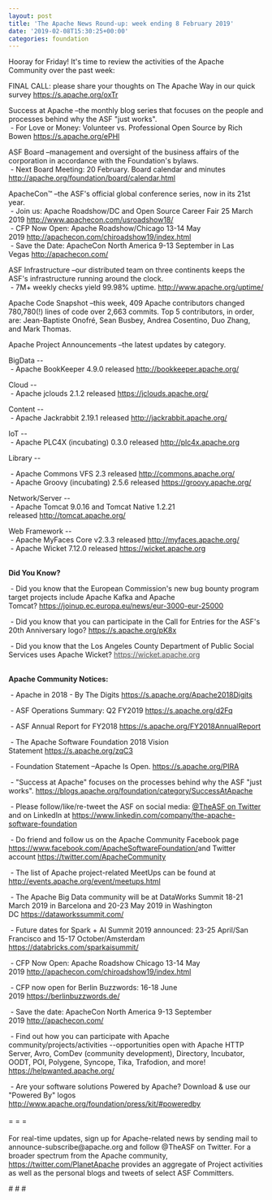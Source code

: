 ```yaml
---
layout: post
title: 'The Apache News Round-up: week ending 8 February 2019'
date: '2019-02-08T15:30:25+00:00'
categories: foundation
---
```

<p>Hooray for Friday! It's time to review the activities of the Apache Community over the past week:</p> 
  <p>FINAL CALL: please share your thoughts on The Apache Way in our quick survey&nbsp;<a href="https://s.apache.org/oxTr">https://s.apache.org/oxTr</a></p> 
  <p>Success at Apache –the monthly blog series that focuses on the people and processes behind why the ASF &quot;just works&quot;.<br />&nbsp;-&nbsp;For Love or Money: Volunteer vs. Professional Open Source by Rich Bowen&nbsp;<a href="https://s.apache.org/ePHl">https://s.apache.org/ePHl</a></p> 
  <p>ASF Board –management and oversight of the business affairs of the corporation in accordance with the Foundation's bylaws.<br />&nbsp;- Next Board Meeting: 20 February. Board calendar and minutes <a href="http://apache.org/foundation/board/calendar.html">http://apache.org/foundation/board/calendar.html</a></p> 
  <div> 
    <p>ApacheCon™ –the ASF's official global conference series, now in its 21st year.<br />&nbsp;-&nbsp;Join us: Apache Roadshow/DC and Open Source Career Fair 25 March 2019 <font color="#bb0000"><a href="http://www.apachecon.com/usroadshow18/">http://www.apachecon.com/usroadshow18/</a><br /></font>&nbsp;- CFP Now Open: Apache Roadshow/Chicago 13-14 May 2019&nbsp;<a href="http://apachecon.com/chiroadshow19/index.html">http://apachecon.com/chiroadshow19/index.html</a><br />&nbsp;- Save the Date: ApacheCon North America 9-13 September in Las Vegas&nbsp;<a href="http://apachecon.com/">http://apachecon.com/</a></p> 
    <p>ASF Infrastructure –our distributed team on three continents keeps the ASF's infrastructure running around the clock.<br />&nbsp;- 7M+ weekly checks yield 99.98% uptime.&nbsp;<a href="http://www.apache.org/uptime/">http://www.apache.org/uptime/</a></p> 
    <p>Apache Code Snapshot –this week, 409 Apache contributors changed 780,780(!) lines of code over 2,663 commits. Top 5 contributors, in order, are: Jean-Baptiste Onofré, Sean Busbey, Andrea Cosentino, Duo Zhang, and Mark Thomas.</p> 
    <p>Apache Project Announcements&nbsp;–the latest updates by category.</p> 
    <p> </p> 
    <p>BigData --&nbsp;<br />&nbsp;- Apache BookKeeper 4.9.0 released&nbsp;<a href="http://bookkeeper.apache.org/">http://bookkeeper.apache.org/</a></p> 
    <p>Cloud --<br />&nbsp;- Apache jclouds 2.1.2 released&nbsp;<a href="https://jclouds.apache.org/">https://jclouds.apache.org/</a> </p> 
    <p>Content --<br />&nbsp;-&nbsp;Apache Jackrabbit 2.19.1 released&nbsp;<a href="http://jackrabbit.apache.org/">http://jackrabbit.apache.org/</a></p> 
    <p>IoT --<br />&nbsp;- Apache PLC4X (incubating) 0.3.0 released&nbsp;<a href="http://plc4x.apache.org/">http://plc4x.apache.org</a></p> 
    <p>Library --</p> 
    <p>&nbsp;- Apache Commons VFS 2.3 released&nbsp;<a href="http://commons.apache.org/">http://commons.apache.org/</a><br />&nbsp;- Apache Groovy (incubating) 2.5.6 released&nbsp;<a href="https://groovy.apache.org/">https://groovy.apache.org/</a></p> 
    <p><span style="white-space: pre;"></span></p> 
    <p>Network/Server --<br />&nbsp;- Apache Tomcat 9.0.16 and Tomcat Native 1.2.21 released<span style="white-space: pre;"> <a href="http://tomcat.apache.org/">http://tomcat.apache.org/</a></span> </p> 
    <p>Web Framework --<br />&nbsp;- Apache MyFaces Core v2.3.3 released&nbsp;<a href="http://myfaces.apache.org/">http://myfaces.apache.org/</a> <br />&nbsp;-&nbsp;Apache Wicket 7.12.0 released&nbsp;<a href="https://wicket.apache.org/">https://wicket.apache.org</a><br /><br /></p> 
    <p><strong>Did You Know?</strong></p> 
    <div> 
      <p>&nbsp;- Did you know that the European Commission's new bug bounty program target projects include Apache Kafka and Apache Tomcat?&nbsp;<a href="https://joinup.ec.europa.eu/news/eur-3000-eur-25000">https://joinup.ec.europa.eu/news/eur-3000-eur-25000</a></p> 
      <p>&nbsp;- Did you know that you can participate in the Call for Entries for the ASF's 20th Anniversary logo? <a href="https://s.apache.org/pK8x">https://s.apache.org/pK8x</a></p> 
      <p><a href="https://s.apache.org/pK8x"></a>&nbsp;- Did you know that the Los Angeles County Department of Public Social Services uses Apache Wicket?&nbsp;<a href="https://wicket.apache.org/" style="color: #555555; background-color: #eeeeee;">https://wicket.apache.org</a><br /><br /></p> 
      <p><strong>Apache Community Notices:</strong></p> 
    </div> 
    <p>&nbsp;- Apache in 2018 - By The Digits <a href="https://s.apache.org/Apache2018Digits">https://s.apache.org/Apache2018Digits</a></p> 
    <p>&nbsp;-&nbsp;ASF Operations Summary: Q2 FY2019 <a href="https://s.apache.org/d2Fq">https://s.apache.org/d2Fq</a></p> 
    <p>&nbsp;- ASF Annual Report for FY2018&nbsp;<a href="https://s.apache.org/FY2018AnnualReport">https://s.apache.org/FY2018AnnualReport</a></p> 
    <p>&nbsp;- The Apache Software Foundation 2018 Vision Statement&nbsp;<a href="https://s.apache.org/zqC3">https://s.apache.org/zqC3</a></p> 
    <p>&nbsp;- Foundation Statement –Apache Is Open.&nbsp;<a href="https://s.apache.org/PIRA">https://s.apache.org/PIRA</a></p> 
    <div> 
      <p>&nbsp;- &quot;Success at Apache&quot; focuses on the processes behind why the ASF &quot;just works&quot;. <a href="https://blogs.apache.org/foundation/category/SuccessAtApache">https://blogs.apache.org/foundation/category/SuccessAtApache</a></p> 
    </div> 
    <div> 
      <p>&nbsp;- Please follow/like/re-tweet the ASF on social media: <a href="https://twitter.com/TheASF">@TheASF on Twitter</a> and on LinkedIn at <a href="https://www.linkedin.com/company/the-apache-software-foundation">https://www.linkedin.com/company/the-apache-software-foundation</a></p> 
      <p>&nbsp;- Do friend and follow us on the Apache Community Facebook page <a href="https://www.facebook.com/ApacheSoftwareFoundation/">https://www.facebook.com/ApacheSoftwareFoundation/</a>and Twitter account <a href="https://twitter.com/ApacheCommunity">https://twitter.com/ApacheCommunity</a></p> 
    </div> 
    <div> 
      <p><a href="https://feathercast.apache.org/"></a></p> 
    </div> 
    <div> 
      <p>&nbsp;- The list of Apache project-related MeetUps can be found at <a href="http://events.apache.org/event/meetups.html">http://events.apache.org/event/meetups.html<br /></a></p> 
    </div> 
    <div> 
      <p>&nbsp;- The Apache Big Data community will be at&nbsp;DataWorks Summit 18-21 March 2019 in Barcelona and&nbsp;20-23 May 2019 in Washington DC&nbsp;<a href="https://dataworkssummit.com/">https://dataworkssummit.com/</a></p> 
      <p>&nbsp;- Future dates for Spark + AI Summit 2019 announced: 23-25 April/San Francisco and 15-17 October/Amsterdam <font color="#bb0000"><a href="https://databricks.com/sparkaisummit/">https://databricks.com/sparkaisummit/</a></font></p>&nbsp;- CFP Now Open: Apache Roadshow Chicago 13-14 May 2019&nbsp;<a href="http://apachecon.com/chiroadshow19/index.html">http://apachecon.com/chiroadshow19/index.html</a><br /> 
      <p>&nbsp;- CFP now open for Berlin Buzzwords: 16-18 June 2019&nbsp;<a href="https://berlinbuzzwords.de/">https://berlinbuzzwords.de/</a></p> 
      <p>&nbsp;- Save the date: ApacheCon North America 9-13 September 2019&nbsp;<a href="http://apachecon.com/">http://apachecon.com/</a></p> 
      <p>&nbsp;- Find out how you can participate with Apache community/projects/activities --opportunities open with Apache HTTP Server, Avro, ComDev (community development), Directory, Incubator, OODT, POI, Polygene, Syncope, Tika, Trafodion, and more! <a href="https://helpwanted.apache.org/">https://helpwanted.apache.org/</a></p> 
    </div> 
    <div>&nbsp;- Are your software solutions Powered by Apache? Download &amp; use our &quot;Powered By&quot; logos <a href="http://www.apache.org/foundation/press/kit/#poweredby">http://www.apache.org/foundation/press/kit/#poweredby</a></div> 
    <div><br /></div> 
    <div>= = =</div> 
    <div><br /></div> 
    <div>For real-time updates, sign up for Apache-related news by sending mail to announce-subscribe@apache.org and follow @TheASF on Twitter. For a broader spectrum from the Apache community, <a href="https://twitter.com/PlanetApache">https://twitter.com/PlanetApache</a> provides an aggregate of Project activities as well as the personal blogs and tweets of select ASF Committers.</div> 
  </div> 
  <p># # #</p>
